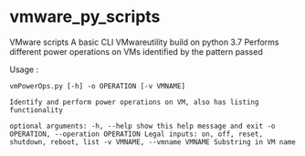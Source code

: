 # vmware_py_scripts
VMware scripts A basic CLI VMwareutility build on python 3.7 Performs different power operations on VMs identified by the pattern passed

Usage :
```
vmPowerOps.py [-h] -o OPERATION [-v VMNAME]

Identify and perform power operations on VM, also has listing functionality

optional arguments: -h, --help show this help message and exit -o OPERATION, --operation OPERATION Legal inputs: on, off, reset, shutdown, reboot, list -v VMNAME, --vmname VMNAME Substring in VM name
```
